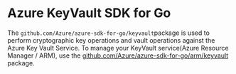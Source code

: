 # Azure KeyVault SDK for Go

The `github.com/Azure/azure-sdk-for-go/keyvault`package is used to perform cryptographic key operations and vault operations against the Azure Key Vault Service. To manage your KeyVault service(Azure Resource Manager / ARM), use the [github.com/Azure/azure-sdk-for-go/arm/keyvault](../arm/keyvault) package. 

